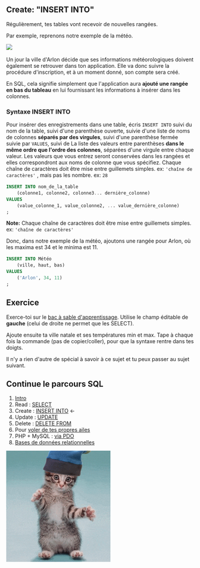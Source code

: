 ## Create: "INSERT INTO"

Régulièrement, tes tables vont recevoir de nouvelles rangées.   

Par exemple, reprenons notre exemple de la météo.

![](https://www.dropbox.com/s/oagxviyi5aq7f2w/exemple-table.png?dl=1)

Un jour la ville d'Arlon décide que ses informations météorologiques doivent également se retrouver dans ton application. Elle va donc suivre la procédure d'inscription, et à un moment donné, son compte sera créé.

En SQL, cela signifie simplement que l'application aura **ajouté une rangée en bas du tableau** en lui fournissant les informations à insérer dans les colonnes.  

### Syntaxe INSERT INTO

Pour insérer des enregistrements dans une table, écris `INSERT INTO` suivi du nom de la table, suivi d'une parenthèse ouverte, suivie d'une liste de noms de colonnes **séparés par des virgules**, suivi d'une parenthèse fermée suivie par `VALUES`, suivi de La liste des valeurs entre parenthèses **dans le même ordre que l'ordre des colonnes**, séparées d'une virgule entre chaque valeur. Les valeurs que vous entrez seront conservées dans les rangées et elles correspondront aux noms de colonne que vous spécifiez. Chaque chaîne de caractères doit être mise entre guillemets simples. ex: `'chaîne de caractères'` , mais pas les nombre. ex: `28`

```sql
INSERT INTO nom_de_la_table
	(colonne1, colonne2, colonne3... dernière_colonne)
VALUES
	(value_colonne_1, value_colonne2, ... value_dernière_colonne)
;
```
**Note:** Chaque chaîne de caractères doit être mise entre guillemets simples. ex: `'chaîne de caractères'`  

Donc, dans notre exemple de la météo, ajoutons une rangée pour Arlon, où les maxima est 34 et le minima est 11.  

```sql
INSERT INTO Météo
    (ville, haut, bas)
VALUES
    ('Arlon', 34, 11)
;
```

## Exercice
Exerce-toi sur le [bac à sable d'apprentissage](http://sqlfiddle.com/#!9/6ddfd/2). Utilise le champ éditable de **gauche** (celui de droite ne permet que les SELECT).

Ajoute ensuite ta ville natale et ses températures min et max. Tape à chaque fois la commande (pas de copier/coller), pour que la syntaxe rentre dans tes doigts.

Il n'y a rien d'autre de spécial à savoir à ce sujet et tu peux passer au sujet suivant.


## Continue le parcours SQL
1. [Intro](./intro.md)     
1. Read : [SELECT](./1.select.md)  
1. Create : [INSERT INTO](./2.insert.md)    ←
1. Update : [UPDATE](./3.update.md)
1. Delete : [DELETE FROM](./4.delete.md)
1. Pour [voler de tes propres ailes](./5.moveon.md)
1. PHP + MySQL  : [via PDO](./6.pdo.md)
1. [Bases de données relationnelles](./7.relational-db.md)

![](./assets/dancingcat2.gif)
